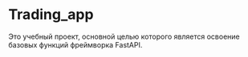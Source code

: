# Trading_app
Это учебный проект, основной целью которого является освоение базовых функций фреймворка FastAPI.
